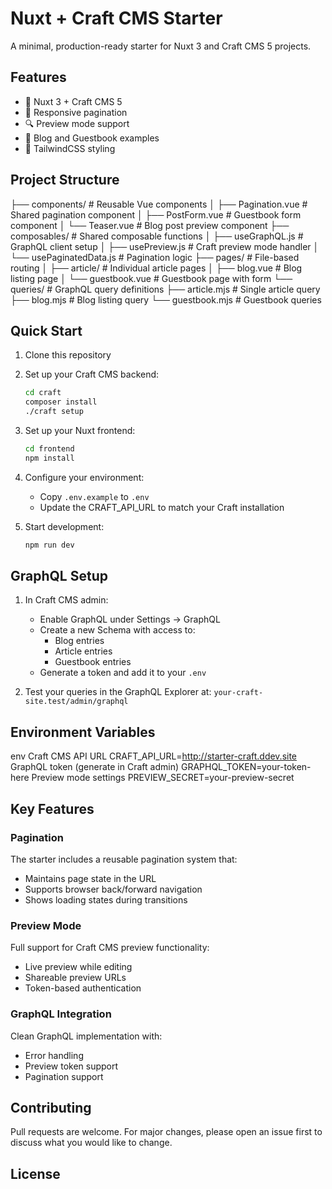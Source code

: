# Nuxt + Craft CMS Starter

A minimal, production-ready starter for Nuxt 3 and Craft CMS 5 projects.

## Features
- 🚀 Nuxt 3 + Craft CMS 5
- 📱 Responsive pagination
- 🔍 Preview mode support
- 📝 Blog and Guestbook examples
- 🎨 TailwindCSS styling

## Project Structure
├── components/ # Reusable Vue components
│ ├── Pagination.vue # Shared pagination component
│ ├── PostForm.vue # Guestbook form component
│ └── Teaser.vue # Blog post preview component
├── composables/ # Shared composable functions
│ ├── useGraphQL.js # GraphQL client setup
│ ├── usePreview.js # Craft preview mode handler
│ └── usePaginatedData.js # Pagination logic
├── pages/ # File-based routing
│ ├── article/ # Individual article pages
│ ├── blog.vue # Blog listing page
│ └── guestbook.vue # Guestbook page with form
└── queries/ # GraphQL query definitions
├── article.mjs # Single article query
├── blog.mjs # Blog listing query
└── guestbook.mjs # Guestbook queries

## Quick Start

1. Clone this repository
2. Set up your Craft CMS backend:
   ```bash
   cd craft
   composer install
   ./craft setup
   ```

3. Set up your Nuxt frontend:
   ```bash
   cd frontend
   npm install
   ```

4. Configure your environment:
   - Copy `.env.example` to `.env`
   - Update the CRAFT_API_URL to match your Craft installation

5. Start development:
   ```bash
   npm run dev
   ```

## GraphQL Setup

1. In Craft CMS admin:
   - Enable GraphQL under Settings → GraphQL
   - Create a new Schema with access to:
     - Blog entries
     - Article entries
     - Guestbook entries
   - Generate a token and add it to your `.env`

2. Test your queries in the GraphQL Explorer at:
   `your-craft-site.test/admin/graphql`

## Environment Variables
env
Craft CMS API URL
CRAFT_API_URL=http://starter-craft.ddev.site
GraphQL token (generate in Craft admin)
GRAPHQL_TOKEN=your-token-here
Preview mode settings
PREVIEW_SECRET=your-preview-secret

## Key Features

### Pagination
The starter includes a reusable pagination system that:
- Maintains page state in the URL
- Supports browser back/forward navigation
- Shows loading states during transitions

### Preview Mode
Full support for Craft CMS preview functionality:
- Live preview while editing
- Shareable preview URLs
- Token-based authentication

### GraphQL Integration
Clean GraphQL implementation with:
- Error handling
- Preview token support
- Pagination support

## Contributing

Pull requests are welcome. For major changes, please open an issue first to discuss what you would like to change.

## License
